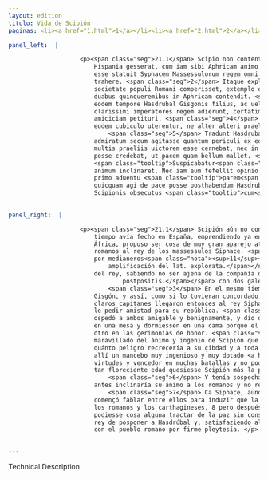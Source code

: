 ```yaml
---
layout: edition
titulo: Vida de Scipión
paginas: <li><a href="1.html">1</a></li><li><a href="2.html">2</a></li><li><a href="3.html">3</a></li><li><a href="4.html">4</a></li><li><a href="5.html">5</a></li><li><a href="6.html">6</a></li><li><a href="7.html">7</a></li><li><a href="8.html">8</a></li><li><a href="9.html">9</a></li><li><a href="10.html">10</a></li><li><a href="11.html">11</a></li><li><a href="12.html">12</a></li><li><a href="13.html">13</a></li><li><a href="14.html">14</a></li><li><a href="15.html">15</a></li><li><a href="16.html">16</a></li><li><a href="17.html">17</a></li><li><a href="18.html">18</a></li><li><a href="19.html">19</a></li><li><a href="20.html">20</a></li><li><a href="21.html">21</a></li><li><a href="22.html">22</a></li><li><a href="23.html">23</a></li><li><a href="24.html">24</a></li><li><a href="25.html">25</a></li><li><a href="26.html">26</a></li><li><a href="27.html">27</a></li><li><a href="28.html">28</a></li><li><a href="29.html">29</a></li><li><a href="30.html">30</a></li><li><a href="31.html">31</a></li><li><a href="32.html">32</a></li><li><a href="33.html">33</a></li><li><a href="34.html">34</a></li><li><a href="35.html">35</a></li><li><a href="36.html">36</a></li><li><a href="37.html">37</a></li><li><a href="38.html">38</a></li><li><a href="39.html">39</a></li><li><a href="40.html">40</a></li><li><a href="41.html">41</a></li><li><a href="42.html">42</a></li><li><a href="43.html">43</a></li><li><a href="44.html">44</a></li><li><a href="45.html">45</a></li><li><a href="46.html">46</a></li><li><a href="47.html">47</a></li><li><a href="48.html">48</a></li><li><a href="49.html">49</a></li><li><a href="50.html">50</a></li><li><a href="51.html">51</a></li><li><a href="52.html">52</a></li><li><a href="53.html">53</a></li><li><a href="54.html">54</a></li><li><a href="55.html">55</a></li><li><a href="56.html">56</a></li><li><a href="57.html">57</a></li><li><a href="58.html">58</a></li><li><a href="59.html">59</a></li><li><a href="60.html">60</a></li><li><a href="61.html">61</a></li><li><a href="62.html">62</a></li><li><a href="63.html">63</a></li><li><a href="64.html">64</a></li><li><a href="65.html">65</a></li><li><a href="66.html">66</a></li><li><a href="67.html">67</a></li><li><a href="68.html">68</a></li><li><a href="69.html">69</a></li><li><a href="70.html">70</a></li><li><a href="71.html">71</a></li><li><a href="72.html">72</a></li><li><a href="73.html">73</a></li><li><a href="74.html">74</a></li>

panel_left:  |

                    <p><span class="seg">21.1</span> Scipio non contentus maximis rebus, quas breui tempore in
                        Hispania gesserat, cum iam sibi Aphricam animo destinaret, commodissimum
                        esse statuit Syphacem Massessulorum regem omni arte in Romanorum amiciciam
                        trahere. <span class="seg">2</span> Itaque explorata uoluntate regis, cum non alienam a
                        societate populi Romani comperisset, extemplo omnibus rebus postpositis
                        duabus quinqueremibus in Aphricam contendit. <span class="seg">3</span> Veniebat a Gadibus
                        eodem tempore Hasdrubal Gisgonis filius, ac ueluti ex composito hi duo
                        clarissimi imperatores regem adierunt, certatim quisque pro sua republica
                        amiciciam petituri. <span class="seg">4</span> Syphax <span class="tooltip">hospitio ambos<span class="tooltiptext">ambos hospitio <span class="siglas">M</span> </span></span> comiter benigneque accepit, operamque dedit ut pariter eadem mensa
                        eodem cubiculo uterentur, ne alter alteri praelatus in honore uideri posset.
                            <span class="seg">5</span> Tradunt Hasdrubalem praesentis Scipionis animum ingeniumque
                        admiratum secum agitasse quantum periculi ex eo uiro suae ciuitati <span class="tooltip">atque omni Aphricae<span class="tooltiptext">atque Affrice <span class="siglas">M U</span> </span></span> immineret. Iuuenem enim acrem et summis uirtutibus praeditum, tum
                        multis praeliis uictorem esse cernebat, nec in tam florenti aetate adduci
                        posse credebat, ut pacem quam bellum mallet. <span class="seg">6</span>
                        <span class="tooltip">Suspicabatur<span class="tooltiptext">Suspicatur <span class="siglas">U</span> </span></span> etiam ne Syphax eius auctoritate et praesentia motus ad Romanos
                        animum inclinaret. Nec iam eum fefellit opinio. <span class="seg">7</span> Nam Syphax etsi
                        primo aduentu <span class="tooltip">parem<span class="tooltiptext">palam <span class="siglas">U</span> </span></span> se utrisque praebens sermonem induxisset de finiendo inter <span class="tooltip">Romanos Carthaginensesque<span class="tooltiptext">Romanos Cathaginienses <span class="siglas">E</span> Romanos et Carthaginenses  <span class="siglas">F M N P R S U W</span> </span></span> bello, <span class="seg">8</span> tamen postea negante Scipione inconsulto senatu
                        quicquam agi de pace posse posthabendum Hasdrubalem censuit, ac desiderio
                        Scipionis obsecutus <span class="tooltip">cum<span class="tooltiptext">eum <span class="siglas">s</span> </span></span> populo Romano foedus iniit.</p>
                

panel_right:  |

                    <p><span class="seg">21.1</span> Scipión aún no contento de las muy grandes cosas que en breve
                        tiempo avía fecho en España, emprendiendo ya en su ánimo la conquista de
                        África, propuso ser cosa de muy gran aparejo atraer a la amistad de los
                        romanos al rey de los massessulos Siphace. <span class="seg">2</span> Assí que, conoscida
                        por medianeros<span class="nota"><sup>11</sup><span class="texto_nota">conoscida por medianeros: traducción por
                            amplificación del lat. explorata.</span></span> la voluntad
                        del rey, sabiendo no ser ajena de la compañía del pueblo romano, luego<span class="nota"><sup>12</sup><span class="texto_nota">P. omite la construcción absoluta lat. omnibus rebus
                                postpositis.</span></span> con dos galeas passó en África.
                            <span class="seg">3</span> En el mesmo tiempo venía de Cádiz Hasdrúbal, fijo de
                        Gisgón, y assí, como si lo tovieran concordado, acaesçió que estos dos muy
                        claros capitanes llegaron entonçes al rey Siphace cada uno contendiendo de
                        le pedir amistad para su república. <span class="seg">4</span> Siphace los reçibió y
                        ospedó a ambos amigable y benignamente, y dio orden como estoviessen ambos
                        en una mesa y dormiessen en una cama porque el uno no fuesse prefirido al
                        otro en las çerimonias de honor. <span class="seg">5</span> Escriven que Hasdrúbal,
                        maravillado del ánimo y ingenio de Scipión que era presente, pensava consigo
                        quánto peligro recrecería a su çibdad y a toda África de aquel varón. Mirava
                        allí un mancebo muy ingenioso y muy dotado <a href="../public/images/1491/184v.jpg" target="new"><img class="facs" src="{site.url}/Vitae/public/images/facs_icon.jpg"/></a>[184v,b] de soberanas
                        virtudes y vencedor en muchas batallas y no podía aduzirse a creer que en
                        tan floreciente edad quesiesse Scipión más la paz que la guerra.
                            <span class="seg">6</span> Y tenía sospecha que Siphace, por su autoridad y presencia,
                        antes inclinaría su ánimo a los romanos y no reçibió engaño de su opinión.
                            <span class="seg">7</span> Ca Siphace, aunque en la primera llegada d'ellos egualmente
                        començó fablar entre ellos para induzir que la guerra se feneciesse entre
                        los romanos y los carthagineses, 8 pero después, negando Scipión que
                        podiesse cosa alguna tractar de la paz sin consultar al senado, determinó el
                        rey de posponer a Hasdrúbal y, satisfaziendo al deseo de Scipión, acordose
                        con el pueblo romano por firme pleytesía. </p>
                

---
```


Technical Description 